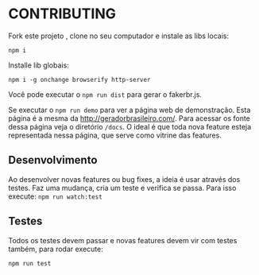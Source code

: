 # CONTRIBUTING

Fork este projeto , clone no seu computador e instale as libs locais:

`npm i`

Installe lib globais:

 `npm i -g onchange browserify http-server`
 
 Você pode executar o `npm run dist` para gerar o fakerbr.js.
 
 Se executar o `npm run demo` para ver a página web de demonstração.
 Esta página é a mesma da http://geradorbrasileiro.com/.
 Para acessar os fonte dessa página veja o diretório `/docs`. O ideal é que toda nova feature esteja representada nessa página, que serve como vitrine das features.
 
 ## Desenvolvimento

 Ao desenvolver novas features ou bug fixes, a ideia é usar através dos testes. 
 Faz uma mudança, cria um teste e verifica se passa. Para isso execute:
 `npm run watch:test`
 
 ## Testes
 
 Todos os testes devem passar e novas features devem vir com testes também, para rodar execute:
 
 `npm run test`
